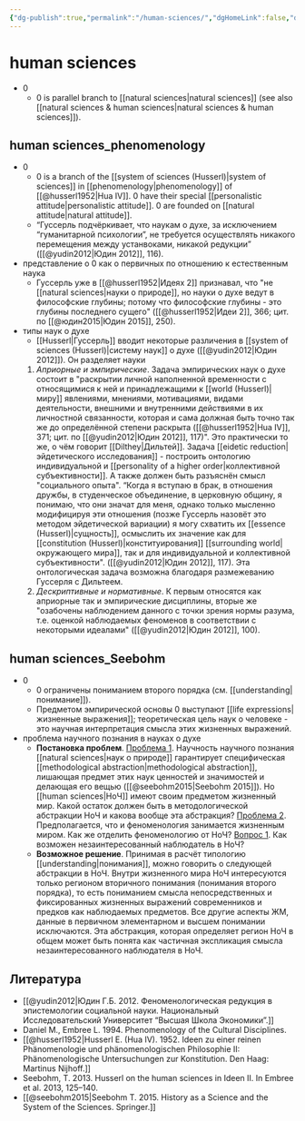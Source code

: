 ```yaml
---
{"dg-publish":true,"permalink":"/human-sciences/","dgHomeLink":false,"dgPassFrontmatter":false}
---
```


# human sciences
- 0
	- 0 is parallel branch to [[natural sciences|natural sciences]] (see also [[natural sciences & human sciences|natural sciences & human sciences]]).

## human sciences_phenomenology
- 0
	- 0 is a branch of the [[system of sciences (Husserl)|system of sciences]] in [[phenomenology|phenomenology]] of [[@husserl1952|Hua IV]]. 0 have their special [[personalistic attitude|personalistic attitude]]. 0 are founded on [[natural attitude|natural attitude]].
	- “Гуссерль подчёркивает, что наукам о духе, за исключением “гуманитарной психологии”, не требуется осуществлять никакого перемещения между устанвоками, никакой редукции” ([[@yudin2012|Юдин 2012]], 116). 
- представление о 0 как о первичных по отношению к естественным наука
	- Гуссерль уже в [[@husserl1952|Идеях 2]] признавал, что "не [[natural sciences|науки о природе]], но науки о духе ведут в философские глубины; потому что философские глубины - это глубины последнего сущего" ([[@husserl1952|Идеи 2]], 366; цит. по [[@юдин2015|Юдин 2015]], 250).
- типы наук о духе
	- [[Husserl|Гуссерль]] вводит некоторые различения в [[system of sciences (Husserl)|систему наук]] о духе ([[@yudin2012|Юдин 2012]]). Он разделяет науки
	1. *Априорные и эмпирические*. Задача эмпирических наук о духе состоит в "раскрытии личной наполненной временности с относящимися к ней и принадлежащими к [[world (Husserl)|миру]] явлениями, мнениями, мотивациями, видами деятельности, внешними и внутренними действиями в их личностной связанности, которая и сама должная быть точно так же до определённой степени раскрыта ([[@husserl1952|Hua IV]], 371; цит. по [[@yudin2012|Юдин 2012]], 117)".  Это практически то же, о чём говорит [[Dilthey|Дильтей]]. Задача [[eidetic reduction|эйдетического исследования]] - построить онтологию индивидуальной и [[personality of a higher order|коллективной субъективности]]. А также должен быть разъяснён смысл "социального опыта". “Когда я вступаю в брак, в отношения дружбы, в студенческое объединение, в церковную общину, я понимаю, что они значат для меня, однако только мысленно модифицируя эти отношения (позже Гуссерль назовёт это методом эйдетической вариации) я могу схватить их [[essence (Husserl)|сущность]], осмыслить их значение как для [[constitution (Husserl)|конституирования]] [[surrounding world|окружающего мира]], так и для индивидуальной и коллективной субъективности". ([[@yudin2012|Юдин 2012]], 117). Эта онтологическая задача возможна благодаря размежеванию Гуссерля с Дильтеем.
	2. *Дескриптивные и нормативные*. К первым относятся как априорные так и эмпирические дисциплины, вторые же "озабочены наблюдением данного с точки зрения нормы разума, т.е. оценкой наблюдаемых феноменов в соответствии с некоторыми идеалами" ([[@yudin2012|Юдин 2012]], 100).

## human sciences_Seebohm
- 0
	- 0 ограничены пониманием второго порядка (см. [[understanding|понимание]]).
	- Предметом эмпирической основы 0 выступают [[life expressions|жизненные выражения]]; теоретическая цель наук о человеке - это научная интерпретация смысла этих жизненных выражений.
- проблема научного познания в науках о духе
	- **Постановка проблем**. <u>Проблема 1</u>. Научность научного познания [[natural sciences|наук о природе]] гарантирует специфическая [[methodological abstraction|methodological abstraction]], лишающая предмет этих наук ценностей и значимостей и делающая его вещью ([[@seebohm2015|Seebohm 2015]]). Но [[human sciences|НоЧ]] имеют своим предметом жизненный  мир. Какой остаток должен быть в методологической абстракции НоЧ и какова вообще эта абстракция? <u>Проблема 2</u>. Предполагается, что и феноменология занимается жизненным миром. Как же отделить феноменологию от НоЧ? <u>Вопрос 1</u>. Как возможен незаинтересованный наблюдатель в НоЧ?
	- **Возможное решение**. Принимая в расчёт типологию [[understanding|понимания]], можно говорить о следующей абстракции в НоЧ. Внутри жизненного мира НоЧ интересуются только регионом вторичного понимания (понимания второго порядка), то есть пониманием смысла непосредственных и фиксированных жизненных выражений современников и предков как наблюдаемых предметов. Все другие аспекты ЖМ, данные в первичном элементарном и высшем понимании исключаются. Эта абстракция, которая определяет регион НоЧ в общем может быть понята как частичная экспликация смысла незаинтересованного наблюдателя в НоЧ.


## Литература
- [[@yudin2012|Юдин Г.Б. 2012. Феноменологическая редукция в эпистемологии социальной науки. Национальный Исследовательский Университет “Высшая Школа Экономики”.]]
- Daniel M., Embree L. 1994. Phenomenology of the Cultural Disciplines.
- [[@husserl1952|Husserl E. (Hua IV). 1952. Ideen zu einer reinen Phänomenologie und phänomenologischen Philosophie II: Phänomenologische Untersuchungen zur Konstitution. Den Haag: Martinus Nijhoff.]]
- Seebohm, T. 2013. Husserl on the human sciences in Ideen II. In Embree et al. 2013, 125–140.
- [[@seebohm2015|Seebohm T. 2015. History as a Science and the System of the Sciences. Springer.]]




